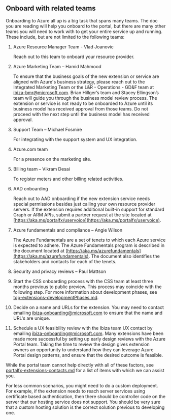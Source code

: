 ## Onboard with related teams

Onboarding to Azure all up is a big task that spans many teams. The doc you are reading will help you onboard to the portal, but there are many other teams you will need to work with to get your entire service up and running. These include, but are not limited to the following teams:

1. Azure Resource Manager Team - Vlad Joanovic

     Reach out to this team to onboard your resource provider.
    <!--TODO: Locate distribution list for this purpose.  -->

1. Azure Marketing Team – Hamid Mahmood

   To ensure that the business goals of the new extension or service are aligned with Azure's business strategy, please reach out to the Integrated Marketing Team or the L&R - Operations - GD&F team at <a href="mailto:ibiza-bmr@microsoft.com?subject=Azure%20Business%20Model%20Review">ibiza-bmr@microsoft.com</a>. Brian Hillger’s team and Stacey Ellingson’s team will guide you through the business model review process. The extension or service is not ready to be onboarded to Azure until its business model has received approval from those teams. Do not proceed with the next step until the business model has received approval.

1. Support Team  – Michael Fosmire

   For integrating with the support system and UX integration.

1. Azure.com team 
   
   For a presence on the marketing site.

1. Billing team – Vikram Desai
   
   To register meters and other billing related activities.
   
1. AAD onboarding

   Reach out to AAD onboarding if the new extension service needs special permissions besides just calling your own resource provider servers.  If the extension requires additional built-in support for standard Graph or ARM APIs, submit a partner request at the site located at [https://aka.ms/portalfx/uservoice](https://aka.ms/portalfx/uservoice). 

1. Azure fundamentals and compliance  – Angie Wilson

    The Azure Fundamentals are a set of tenets to which each Azure service is expected to adhere. The Azure Fundamentals program is described in the document located at [https://aka.ms/azurefundamentals](https://aka.ms/azurefundamentals). The document also identifies the stakeholders and contacts for each of the tenets.

1. Security and privacy reviews  – Paul Mattson

1. Start the CSS onboarding process with the CSS team at least three months previous to public preview. This process may coincide with the following step. For more information about development phases, see [top-extensions-developmentPhases.md](top-extensions-developmentPhases.md).

1. Decide on a name and URLs for the extension.  You may need to contact emailing <a href="mailto:ibiza-onboarding@microsoft.com?subject=Name%20and%20URLs%20for%20new%20Extension">ibiza-onboarding@microsoft.com</a> to ensure that the name and URL's are unique.

1. Schedule a UX feasibility review with the Ibiza team UX contact by emailing <a href="mailto:ibiza-onboarding@microsoft.com?subject=Extension%20Feasibility%20Review">ibiza-onboarding@microsoft.com</a>.  Many extensions have been made more successful by setting up early design reviews with the Azure Portal team. Taking the time to review the design gives extension owners an opportunity to understand how they can leverage Azure Portal design patterns, and ensure that the desired outcome is feasible. 

While the portal team cannot help directly with all of these factors, see [portalfx-extensions-contacts.md](portalfx-extensions-contacts.md) for a list of items with which we can assist you.

For less common scenarios, you might need to do a custom deployment. For example, if the extension needs to reach server services using certificate based authentication, then there should be controller code on the server that our hosting service does not support. You should be very sure that  a custom hosting solution is the correct solution previous to developing one.